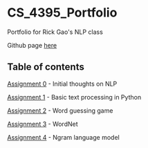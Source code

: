 # CS_4395_Portfolio
Portfolio for Rick Gao's NLP class

Github page [here](https://2000gao.github.io/CS_4395_Portfolio/)
## Table of contents
[Assignment 0](https://github.com/2000gao/CS_4395_Portfolio/blob/main/assignments/Assignment_0.pdf) - Initial thoughts on NLP 

[Assignment 1](https://github.com/2000gao/CS_4395_Portfolio/tree/main/assignments/Assignment_1) - Basic text processing in Python

[Assignment 2](https://github.com/2000gao/CS_4395_Portfolio/tree/main/assignments/Assignment_2) - Word guessing game

[Assignment 3](https://github.com/2000gao/CS_4395_Portfolio/tree/main/assignments/Assignment_3) - WordNet

[Assignment 4](https://github.com/2000gao/CS_4395_Portfolio/tree/main/assignments/Assignment_4) - Ngram language model